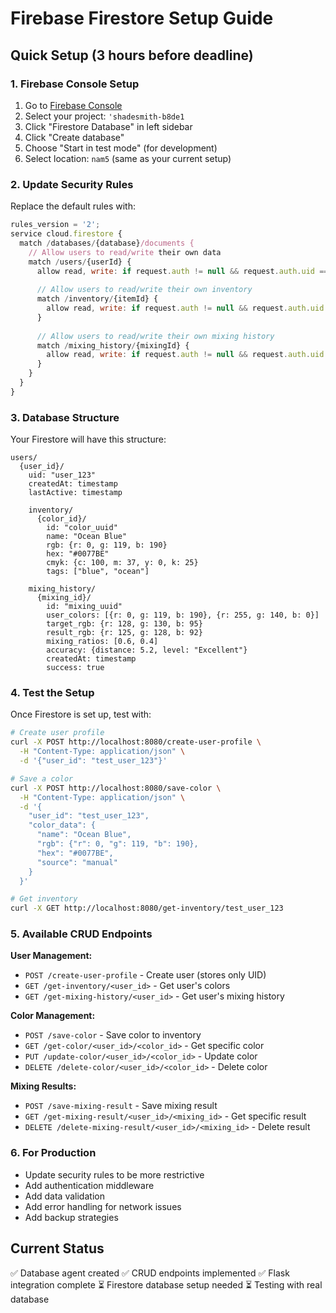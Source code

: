# Firebase Firestore Setup Guide

## Quick Setup (3 hours before deadline)

### 1. Firebase Console Setup
1. Go to [Firebase Console](https://console.firebase.google.com)
2. Select your project: `'shadesmith-b8de1`
3. Click "Firestore Database" in left sidebar
4. Click "Create database"
5. Choose "Start in test mode" (for development)
6. Select location: `nam5` (same as your current setup)

### 2. Update Security Rules
Replace the default rules with:

```javascript
rules_version = '2';
service cloud.firestore {
  match /databases/{database}/documents {
    // Allow users to read/write their own data
    match /users/{userId} {
      allow read, write: if request.auth != null && request.auth.uid == userId;
      
      // Allow users to read/write their own inventory
      match /inventory/{itemId} {
        allow read, write: if request.auth != null && request.auth.uid == userId;
      }
      
      // Allow users to read/write their own mixing history
      match /mixing_history/{mixingId} {
        allow read, write: if request.auth != null && request.auth.uid == userId;
      }
    }
  }
}
```

### 3. Database Structure
Your Firestore will have this structure:

```
users/
  {user_id}/
    uid: "user_123"
    createdAt: timestamp
    lastActive: timestamp
    
    inventory/
      {color_id}/
        id: "color_uuid"
        name: "Ocean Blue"
        rgb: {r: 0, g: 119, b: 190}
        hex: "#0077BE"
        cmyk: {c: 100, m: 37, y: 0, k: 25}
        tags: ["blue", "ocean"]
    
    mixing_history/
      {mixing_id}/
        id: "mixing_uuid"
        user_colors: [{r: 0, g: 119, b: 190}, {r: 255, g: 140, b: 0}]
        target_rgb: {r: 128, g: 130, b: 95}
        result_rgb: {r: 125, g: 128, b: 92}
        mixing_ratios: [0.6, 0.4]
        accuracy: {distance: 5.2, level: "Excellent"}
        createdAt: timestamp
        success: true
```

### 4. Test the Setup
Once Firestore is set up, test with:

```bash
# Create user profile
curl -X POST http://localhost:8080/create-user-profile \
  -H "Content-Type: application/json" \
  -d '{"user_id": "test_user_123"}'

# Save a color
curl -X POST http://localhost:8080/save-color \
  -H "Content-Type: application/json" \
  -d '{
    "user_id": "test_user_123",
    "color_data": {
      "name": "Ocean Blue",
      "rgb": {"r": 0, "g": 119, "b": 190},
      "hex": "#0077BE",
      "source": "manual"
    }
  }'

# Get inventory
curl -X GET http://localhost:8080/get-inventory/test_user_123
```

### 5. Available CRUD Endpoints

**User Management:**
- `POST /create-user-profile` - Create user (stores only UID)
- `GET /get-inventory/<user_id>` - Get user's colors
- `GET /get-mixing-history/<user_id>` - Get user's mixing history

**Color Management:**
- `POST /save-color` - Save color to inventory
- `GET /get-color/<user_id>/<color_id>` - Get specific color
- `PUT /update-color/<user_id>/<color_id>` - Update color
- `DELETE /delete-color/<user_id>/<color_id>` - Delete color

**Mixing Results:**
- `POST /save-mixing-result` - Save mixing result
- `GET /get-mixing-result/<user_id>/<mixing_id>` - Get specific result
- `DELETE /delete-mixing-result/<user_id>/<mixing_id>` - Delete result

### 6. For Production
- Update security rules to be more restrictive
- Add authentication middleware
- Add data validation
- Add error handling for network issues
- Add backup strategies

## Current Status
✅ Database agent created
✅ CRUD endpoints implemented
✅ Flask integration complete
⏳ Firestore database setup needed
⏳ Testing with real database
